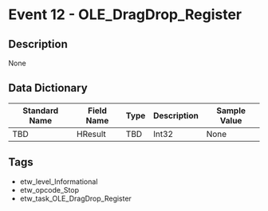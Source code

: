 # Event 12 - OLE_DragDrop_Register

## Description
None

## Data Dictionary
|Standard Name|Field Name|Type|Description|Sample Value|
|---|---|---|---|---|
|TBD|HResult|TBD|Int32|None|None|

## Tags
* etw_level_Informational
* etw_opcode_Stop
* etw_task_OLE_DragDrop_Register
